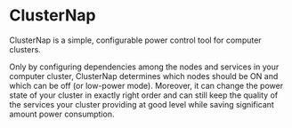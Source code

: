 ClusterNap
==========

ClusterNap is a simple, configurable power control tool for computer clusters. 

Only by configuring dependencies among the nodes and services in your computer cluster, ClusterNap determines which nodes should be ON and which can be off (or low-power mode). Moreover, it can change the power state of your cluster in exactly right order and can still keep the quality of the services your cluster providing at good level while saving significant amount power consumption.
